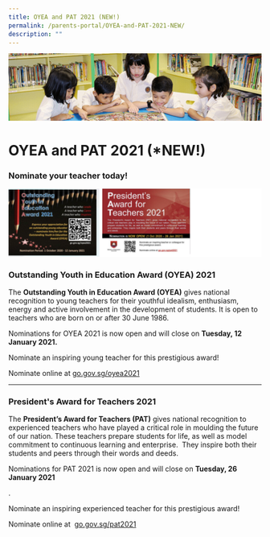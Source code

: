 ```yaml
---
title: OYEA and PAT 2021 (NEW!)
permalink: /parents-portal/OYEA-and-PAT-2021-NEW/
description: ""
---
```

![](/images/banner.gif)

OYEA and PAT 2021 (\*NEW!)
==========================

### Nominate your teacher today!

![](/images/OYEA.png)

### Outstanding Youth in Education Award (OYEA) 2021

The **Outstanding Youth in Education Award (OYEA)** gives national recognition to young teachers for their youthful idealism, enthusiasm, energy and active involvement in the development of students. It is open to teachers who are born on or after 30 June 1986.

  

Nominations for OYEA 2021 is now open and will close on **Tuesday, 12 January 2021.** 

Nominate an inspiring young teacher for this prestigious award!

  

Nominate online at [go.gov.sg/oyea2021](http://go.gov.sg/oyea2021)

---

### President's Award for Teachers 2021

The **President’s Award for Teachers (PAT)** gives national recognition to experienced teachers who have played a critical role in moulding the future of our nation. These teachers prepare students for life, as well as model commitment to continuous learning and enterprise.  They inspire both their students and peers through their words and deeds.

  

Nominations for PAT 2021 is now open and will close on **Tuesday, 26 January 2021**

.

Nominate an inspiring experienced teacher for this prestigious award!

  

Nominate online at  [go.gov.sg/pat2021](http://go.gov.sg/pat2021)